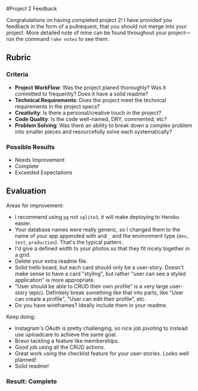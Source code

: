 #Project 2 Feedback

Congratulations on having completed project 2! I have provided you feedback in the form of a pullrequest, that you should not merge into your project. More detailed note of mine can be found throughout your project—run the command `rake notes` to see them.

## Rubric

### Criteria

* **Project WorkFlow**: Was the project planed thoroughly? Was it committed to frequently? Does it have a solid readme?
* **Technical Requirements**: Does the project meet the technical requirements in the project specs?
* **Creativity**: Is there a personal/creative touch in the project?
* **Code Quality**: Is the code well-named, DRY, commented, etc?
* **Problem Solving**: Was there an ability to break down a complex problem into smaller pieces and resourcefully solve each systematically?

### Possible Results

* Needs Improvement
* Complete
* Exceeded Expectations

## Evaluation

Areas for improvement:

* I recommend using `pg` not `sqlite3`, it will make deploying to Heroku easier.
* Your database names were really generic, so I changed them to the name of your app appended with and `_` and the environment type (`dev,` `test`, `production`). That's the typical pattern.
* I'd give a defined width to your photos so that they fit nicely together in a grid.
* Delete your extra readme file.
* Solid trello board, but each card should only be a user-story. Doesn't make sense to have a card "styling", but rather "user can see a styled application" is more appropriate.
* "User should be able to CRUD their own profile" is a very large user-story (epic). Definitely break something like that into parts, like "User can create a profile", "User can edit their profile", etc.
* Do you have wireframes? Ideally include them in your readme.

Keep doing:

* Instagram's OAuth is pretty challenging, so nice job pivoting to instead use uploadcare to achieve the same goal.
* Bravo tackling a feature like memberships.
* Good job using all the CRUD actions.
* Great work using the checklist feature for your user-stories. Looks well planned!
* Solid readme!

### Result: Complete
